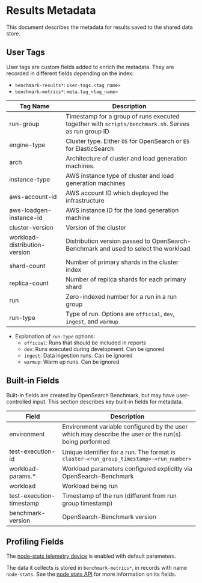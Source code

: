 # Results Metadata
This document describes the metadata for results saved to the shared data store.

## User Tags
User tags are custom fields added to enrich the metadata. They are recorded in different fields depending on the index:
- `benchmark-results*`: `user-tags.<tag_name>`
- `benchmark-metrics*`: `meta.tag_<tag_name>`

| Tag Name | Description |
| -------- | -------- |
| run-group | Timestamp for a group of runs executed together with `scripts/benchmark.sh`. Serves as run group ID |
| engine-type | Cluster type. Either `OS` for OpenSearch or `ES` for ElasticSearch |
| arch | Architecture of cluster and load generation machines. |
| instance-type | AWS instance type of cluster and load generation machines |
| aws-account-id | AWS account ID which deployed the infrastructure |
| aws-loadgen-instance-id | AWS instance ID for the load generation machine |
| cluster-version | Version of the cluster |
| workload-distribution-version | Distribution version passed to OpenSearch-Benchmark and used to select the workload  |
| shard-count | Number of primary shards in the cluster index |
| replica-count | Number of replica shards for each primary shard  |
| run | Zero-indexed number for a run in a run group |
| run-type | Type of run. Options are `official`, `dev`, `ingest`, and `warmup` |

- Explanation of `run-type` options:
    - `official`: Runs that should be included in reports
    - `dev`: Runs executed during development. Can be ignored
    - `ingest`: Data ingestion runs. Can be ignored
    - `warmup`: Warm up runs. Can be ignored

## Built-in Fields
Built-in fields are created by OpenSearch Benchmark, but may have user-controlled input. This section describes key built-in fields for metadata.

| Field | Description |
| -------- | -------- |
| environment | Environment variable configured by the user which may describe the user or the run(s) being performed |
| test-execution-id | Unique identifier for a run. The format is `cluster-<run_group_timestamp>-<run_number>` |
| workload-params.* | Workload parameters configured explicitly via OpenSearch-Benchmark |
| workload | Workload being run |
| test-execution-timestamp | Timestamp of the run (different from run group timestamp)|
| benchmark-version | OpenSearch-Benchmark version |

## Profiling Fields
The [node-stats telemetry device](https://opensearch.org/docs/latest/benchmark/reference/telemetry/#node-stats) is enabled with default parameters.

The data it collects is stored in `benchmark-metrics*`, in records with name `node-stats`. See the [node stats API](https://opensearch.org/docs/latest/api-reference/nodes-apis/nodes-stats/) for more information on its fields.
